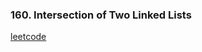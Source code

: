 ### 160. Intersection of Two Linked Lists

[leetcode](https://leetcode.com/problems/intersection-of-two-linked-lists)